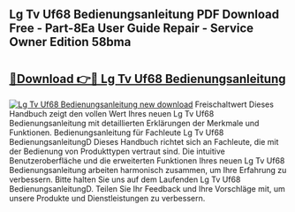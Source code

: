 ## Lg Tv Uf68 Bedienungsanleitung PDF Download Free - Part-8Ea User Guide Repair - Service Owner Edition 58bma

# <h2><a href="http://df2abq0.blite.top/?on=Lg+Tv+Uf68+Bedienungsanleitung">🔗Download 👉🔴 Lg Tv Uf68 Bedienungsanleitung</a></h2>

[![Lg Tv Uf68 Bedienungsanleitung new download](https://i.imgur.com/lujVjoI.png)](http://df2abq0.blite.top/?on=Lg+Tv+Uf68+Bedienungsanleitung)
Freischaltwert Dieses Handbuch zeigt den vollen Wert Ihres neuen Lg Tv Uf68 Bedienungsanleitung mit detaillierten Erklärungen der Merkmale und Funktionen. Bedienungsanleitung für Fachleute Lg Tv Uf68 BedienungsanleitungD Dieses Handbuch richtet sich an Fachleute, die mit der Bedienung von Produkttypen vertraut sind. Die intuitive Benutzeroberfläche und die erweiterten Funktionen Ihres neuen Lg Tv Uf68 Bedienungsanleitung arbeiten harmonisch zusammen, um Ihre Erfahrung zu verbessern. Bitte halten Sie uns auf dem Laufenden Lg Tv Uf68 BedienungsanleitungD. Teilen Sie Ihr Feedback und Ihre Vorschläge mit, um unsere Produkte und Dienstleistungen zu verbessern.
